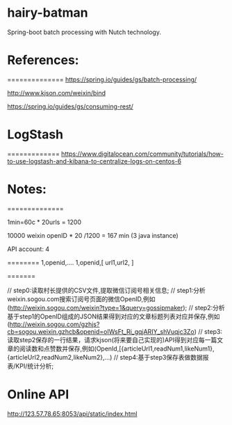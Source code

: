 # hairy-batman

Spring-boot batch processing with Nutch technology.

# References:
==============
https://spring.io/guides/gs/batch-processing/

http://www.kjson.com/weixin/bind

https://spring.io/guides/gs/consuming-rest/

# LogStash
=============
https://www.digitalocean.com/community/tutorials/how-to-use-logstash-and-kibana-to-centralize-logs-on-centos-6

# Notes:
==============

1min=60c * 20urls = 1200 

10000 weixin openID * 20 /1200 = 167 min (3 java instance)

API account: 4 

========
1,openid,....
1,openid,[
url1,url2,
]

=======

// step0:读取村长提供的CSV文件,提取微信订阅号相关信息;
// step1:分析weixin.sogou.com搜索订阅号页面的微信OpenID,例如(http://weixin.sogou.com/weixin?type=1&query=gossipmaker);
// step2:分析基于step1的OpenID组成的JSON结果得到对应的文章标题列表对应并保存,例如(http://weixin.sogou.com/gzhjs?cb=sogou.weixin.gzhcb&openid=oIWsFt_Ri_gqjARIY_shVuqjc3Zo)
// step3:读取step2保存的一行结果，请求kjson(将来要自己实现的)API得到对应每一篇文章的阅读数和点赞数并保存,例如(OpenId,[{articleUrl1,readNum1,likeNum1},{articleUrl2,readNum2,likeNum2},...)
// step4:基于step3保存表做数据报表/KPI/统计分析;

Online API
==========

http://123.57.78.65:8053/api/static/index.html
